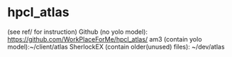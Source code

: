 # hpcl_atlas

(see ref/ for instruction)
Github (no yolo model): https://github.com/WorkPlaceForMe/hpcl_atlas/
am3 (contain yolo model):~/client/atlas
SherlockEX (contain older(unused) files): ~/dev/atlas
